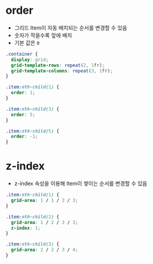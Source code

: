 # order

- 그리드 Item이 자동 배치되는 순서를 변경할 수 있음
- 숫자가 작을수록 앞에 배치
- 기본 값은 `0`

```css
.container {
  display: grid;
  grid-template-rows: repeat(2, 1fr);
  grid-template-columns: repeat(3, 1fr);
}

.item:nth-child(1) {
  order: 1;
}

.item:nth-child(3) {
  order: 5;
}

.item:nth-child(5) {
  order: -1;
}
```

# z-index

- z-index 속성을 이용해 Item이 쌓이는 순서를 변경할 수 있음

```css
.item:nth-child(1) {
  grid-area: 1 / 1 / 2 / 3;
}

.item:nth-child(2) {
  grid-area: 1 / 2 / 3 / 3;
  z-index: 1;
}

.item:nth-child(3) {
  grid-area: 2 / 2 / 3 / 4;
}
```
